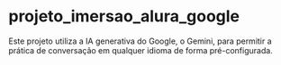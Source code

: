 # projeto_imersao_alura_google
Este projeto utiliza a IA generativa do Google, o Gemini, para permitir a prática de conversação em qualquer idioma de forma pré-configurada.
